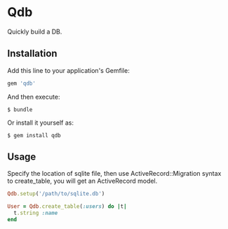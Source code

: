 # Qdb

Quickly build a DB.

## Installation

Add this line to your application's Gemfile:

```ruby
gem 'qdb'
```

And then execute:

    $ bundle

Or install it yourself as:

    $ gem install qdb

## Usage

Specify the location of sqlite file, then use ActiveRecord::Migration syntax to create_table, you will get an ActiveRecord model.

```ruby
Qdb.setup('/path/to/sqlite.db')

User = Qdb.create_table(:users) do |t|
  t.string :name
end
```

